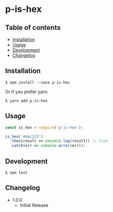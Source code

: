 # p-is-hex

## Table of contents

- [Installation](#installation)
- [Usage](#usage)
- [Development](#development)
- [Changelog](#changelog)


## Installation 

```
$ npm install --save p-is-hex
```

Or if you prefer yarn:

```
$ yarn add p-is-hex
```

## Usage

```JavaScript
const is_hex = require('p-is-hex');

is_hex('#abc123')
  .then(result => console.log(result)) // true
  .catch(err => console.error(err));

```

## Development

```
$ npm test
```

## Changelog

- 1.0.0
  - Initial Release
